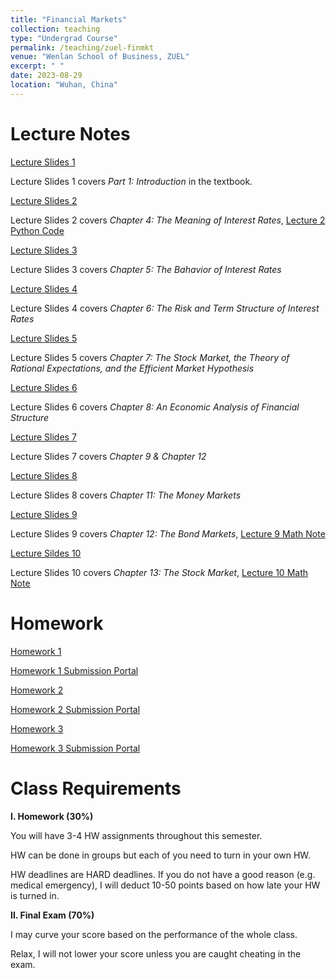 ```yaml
---
title: "Financial Markets"
collection: teaching
type: "Undergrad Course"
permalink: /teaching/zuel-finmkt
venue: "Wenlan School of Business, ZUEL"
excerpt: " "
date: 2023-08-29
location: "Wuhan, China"
---
```


# Lecture Notes

[Lecture Slides 1](https://github.com/Anonymous-Y/my_website/blob/2f8c4d8cdbf9dd249e4a9f59b12576b82ff4e04d/files/ZUEL/financial_markets/FinancialMarket_1.pdf)

Lecture Slides 1 covers *Part 1: Introduction* in the textbook.

[Lecture Slides 2](https://github.com/Anonymous-Y/my_website/blob/2f8c4d8cdbf9dd249e4a9f59b12576b82ff4e04d/files/ZUEL/financial_markets/FinancialMarket_2.pdf)

Lecture Slides 2 covers *Chapter 4: The Meaning of Interest Rates*, [Lecture 2 Python Code](https://github.com/Anonymous-Y/my_website/blob/2f8c4d8cdbf9dd249e4a9f59b12576b82ff4e04d/files/ZUEL/financial_markets/numpy_financial_fun.py)

[Lecture Slides 3](https://github.com/Anonymous-Y/my_website/blob/418fb29c27ae8a137b72aa7d4ca00a93514f3f21/files/ZUEL/financial_markets/FinancialMarket_3.pdf)

Lecture Slides 3 covers *Chapter 5: The Bahavior of Interest Rates*

[Lecture Slides 4](https://github.com/Anonymous-Y/my_website/blob/418fb29c27ae8a137b72aa7d4ca00a93514f3f21/files/ZUEL/financial_markets/FinancialMarket_4.pdf)

Lecture Slides 4 covers *Chapter 6: The Risk and Term Structure of Interest Rates*

[Lecture Slides 5](https://github.com/Anonymous-Y/my_website/blob/d965bfa1625ab93a066cf3bcdb4e8269286cecd9/files/ZUEL/financial_markets/FinancialMarket_5.pdf)

Lecture Slides 5 covers *Chapter 7: The Stock Market, the Theory of Rational Expectations, and the Efficient Market Hypothesis*

[Lecture Slides 6](https://github.com/Anonymous-Y/my_website/blob/5c70950b6fd1fd6dfb18a7041110122a949b4b9d/files/ZUEL/financial_markets/FinancialMarket_6.pdf)

Lecture Slides 6 covers *Chapter 8: An Economic Analysis of Financial Structure*

[Lecture Slides 7](https://github.com/Anonymous-Y/my_website/blob/5c70950b6fd1fd6dfb18a7041110122a949b4b9d/files/ZUEL/financial_markets/FinancialMarket_7.pdf)

Lecture Slides 7 covers *Chapter 9 & Chapter 12*

[Lecture Slides 8](https://github.com/Anonymous-Y/my_website/blob/5c70950b6fd1fd6dfb18a7041110122a949b4b9d/files/ZUEL/financial_markets/FinancialMarket_8.pdf)

Lecture Slides 8 covers *Chapter 11: The Money Markets*

[Lecture Slides 9](https://github.com/Anonymous-Y/my_website/blob/5c70950b6fd1fd6dfb18a7041110122a949b4b9d/files/ZUEL/financial_markets/FinancialMarket_9.pdf)

Lecture Slides 9 covers *Chapter 12: The Bond Markets*, [Lecture 9 Math Note](https://github.com/Anonymous-Y/my_website/blob/5c70950b6fd1fd6dfb18a7041110122a949b4b9d/files/ZUEL/financial_markets/FinancialMarket_9_MathNote.pdf)

[Lecture Sildes 10](https://github.com/Anonymous-Y/my_website/blob/5c70950b6fd1fd6dfb18a7041110122a949b4b9d/files/ZUEL/financial_markets/FinancialMarket_10.pdf)

Lecture Slides 10 covers *Chapter 13: The Stock Market*, [Lecture 10 Math Note](https://github.com/Anonymous-Y/my_website/blob/5c70950b6fd1fd6dfb18a7041110122a949b4b9d/files/ZUEL/financial_markets/FinancialMarket_10_MathNote.pdf)

<!--[Lecture Slides 11](https://github.com/Anonymous-Y/my_website/blob/92885dc2c03127bb8d0125de3f10576b4cc6553c/files/ZUEL/financial_markets/FinancialMarket_11.pdf)-->

<!--Lecture Slides 11 covers *Chapter 14: The Mortgage Market*-->

<!--[Lecture Slides 12](https://github.com/Anonymous-Y/my_website/blob/92885dc2c03127bb8d0125de3f10576b4cc6553c/files/ZUEL/financial_markets/FinancialMarket_12.pdf)-->

<!--Lecture Slides 12 covers *Chapter 15: The Foreign Exchange Market*-->

<!--[Lecture Slides 13](https://github.com/Anonymous-Y/my_website/blob/92885dc2c03127bb8d0125de3f10576b4cc6553c/files/ZUEL/financial_markets/FinancialMarket_13.pdf)-->

<!--Lecture Slides 13 covers *Chapter 16: The International Financial System*-->


# Homework

[Homework 1](https://github.com/Anonymous-Y/my_website/blob/2acf79e25946fd040256046c7bcc3f2078bf85b8/files/ZUEL/financial_markets/Financial%20Markets%20Homework%201.pdf)

[Homework 1 Submission Portal](https://docs.qq.com/form/page/DU1BQYnB2dml5Q2hq)

[Homework 2](https://github.com/Anonymous-Y/my_website/blob/fd6071b750024c2b629b7e874a4bcae6e796b857/files/ZUEL/financial_markets/Financial%20Markets%20Homework%202.pdf)

[Homework 2 Submission Portal](https://docs.qq.com/form/page/DU01zbWF6dHJNUmtG)

[Homework 3](https://github.com/Anonymous-Y/my_website/blob/9ea7496451b66028dfd36591d77e96e0a19259b7/files/ZUEL/financial_markets/Financial%20Markets%20Homework%203.pdf)

[Homework 3 Submission Portal](https://docs.qq.com/form/page/DU2hHcnB2eEtrV1Nn)


# Class Requirements

**I. Homework (30%)**

You will have 3-4 HW assignments throughout this semester.

HW can be done in groups but each of you need to turn in your own HW.

HW deadlines are HARD deadlines. If you do not have a good reason (e.g. medical emergency), I will deduct 10-50 points based on how late your HW is turned in.

**II. Final Exam (70%)**

I may curve your score based on the performance of the whole class. 

Relax, I will not lower your score unless you are caught cheating in the exam. 

